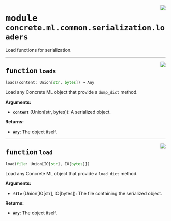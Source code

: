 <!-- markdownlint-disable -->

<a href="../../../src/concrete/ml/common/serialization/loaders.py#L0"><img align="right" style="float:right;" src="https://img.shields.io/badge/-source-cccccc?style=flat-square"></a>

# <kbd>module</kbd> `concrete.ml.common.serialization.loaders`

Load functions for serialization.

______________________________________________________________________

<a href="../../../src/concrete/ml/common/serialization/loaders.py#L9"><img align="right" style="float:right;" src="https://img.shields.io/badge/-source-cccccc?style=flat-square"></a>

## <kbd>function</kbd> `loads`

```python
loads(content: Union[str, bytes]) → Any
```

Load any Concrete ML object that provide a `dump_dict` method.

**Arguments:**

- <b>`content`</b> (Union\[str, bytes\]):  A serialized object.

**Returns:**

- <b>`Any`</b>:  The object itself.

______________________________________________________________________

<a href="../../../src/concrete/ml/common/serialization/loaders.py#L21"><img align="right" style="float:right;" src="https://img.shields.io/badge/-source-cccccc?style=flat-square"></a>

## <kbd>function</kbd> `load`

```python
load(file: Union[IO[str], IO[bytes]])
```

Load any Concrete ML object that provide a `load_dict` method.

**Arguments:**

- <b>`file`</b> (Union\[IO\[str\], IO\[bytes\]):  The file containing the serialized object.

**Returns:**

- <b>`Any`</b>:  The object itself.
